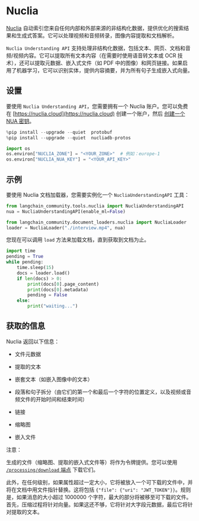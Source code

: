 # Nuclia

[Nuclia](https://nuclia.com) 自动索引您来自任何内部和外部来源的非结构化数据，提供优化的搜索结果和生成式答案。它可以处理视频和音频转录，图像内容提取和文档解析。

`Nuclia Understanding API` 支持处理非结构化数据，包括文本、网页、文档和音频/视频内容。它可以提取所有文本内容（在需要时使用语音转文本或 OCR 技术），还可以提取元数据、嵌入式文件（如 PDF 中的图像）和网页链接。如果启用了机器学习，它可以识别实体，提供内容摘要，并为所有句子生成嵌入式向量。

## 设置

要使用 `Nuclia Understanding API`，您需要拥有一个 Nuclia 账户。您可以免费在 [https://nuclia.cloud](https://nuclia.cloud) 创建一个账户，然后 [创建一个 NUA 密钥](https://docs.nuclia.dev/docs/docs/using/understanding/intro)。

```python
%pip install --upgrade --quiet  protobuf
%pip install --upgrade --quiet  nucliadb-protos
```

```python
import os
os.environ["NUCLIA_ZONE"] = "<YOUR_ZONE>"  # 例如：europe-1
os.environ["NUCLIA_NUA_KEY"] = "<YOUR_API_KEY>"
```

## 示例

要使用 Nuclia 文档加载器，您需要实例化一个 `NucliaUnderstandingAPI` 工具：

```python
from langchain_community.tools.nuclia import NucliaUnderstandingAPI
nua = NucliaUnderstandingAPI(enable_ml=False)
```

```python
from langchain_community.document_loaders.nuclia import NucliaLoader
loader = NucliaLoader("./interview.mp4", nua)
```

您现在可以调用 `load` 方法来加载文档，直到获取到文档为止。

```python
import time
pending = True
while pending:
    time.sleep(15)
    docs = loader.load()
    if len(docs) > 0:
        print(docs[0].page_content)
        print(docs[0].metadata)
        pending = False
    else:
        print("waiting...")
```

## 获取的信息

Nuclia 返回以下信息：

- 文件元数据

- 提取的文本

- 嵌套文本（如嵌入图像中的文本）

- 段落和句子拆分（由它们的第一个和最后一个字符的位置定义，以及视频或音频文件的开始时间和结束时间）

- 链接

- 缩略图

- 嵌入文件

注意：

  生成的文件（缩略图、提取的嵌入式文件等）将作为令牌提供。您可以使用 [`/processing/download` 端点](https://docs.nuclia.dev/docs/api#operation/Download_binary_file_processing_download_get) 下载它们。

  此外，在任何级别，如果属性超过一定大小，它将被放入一个可下载的文件中，并将在文档中用文件指针替换。这将包括 `{"file": {"uri": "JWT_TOKEN"}}`。规则是，如果消息的大小超过 1000000 个字符，最大的部分将被移至可下载的文件。首先，压缩过程将针对向量。如果这还不够，它将针对大字段元数据，最后它将针对提取的文本。